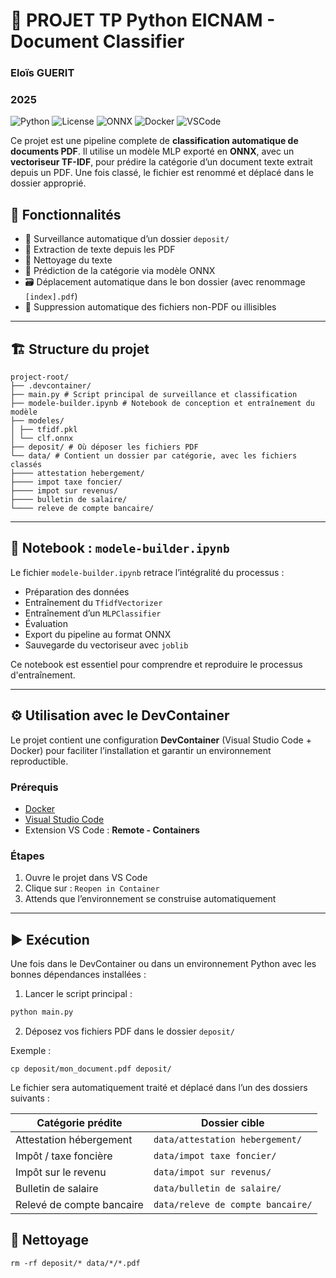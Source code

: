 # 🧠 PROJET TP Python EICNAM - Document Classifier
### Eloïs GUERIT
### 2025
![Python](https://img.shields.io/badge/python-3.13-blue.svg)
![License](https://img.shields.io/badge/license-MIT-green.svg)
![ONNX](https://img.shields.io/badge/ONNX-1.14.0-orange.svg)
![Docker](https://img.shields.io/badge/docker-20.10.7-blue.svg)
![VSCode](https://img.shields.io/badge/VSCode-1.80.0-blue.svg)

Ce projet est une pipeline complete de **classification automatique de documents PDF**. Il utilise un modèle MLP exporté en **ONNX**, avec un **vectoriseur TF-IDF**, pour prédire la catégorie d’un document texte extrait depuis un PDF. Une fois classé, le fichier est renommé et déplacé dans le dossier approprié.

## 🚀 Fonctionnalités

- 📂 Surveillance automatique d’un dossier `deposit/`
- 🧾 Extraction de texte depuis les PDF
- 🧹 Nettoyage du texte
- 🤖 Prédiction de la catégorie via modèle ONNX
- 🗃️ Déplacement automatique dans le bon dossier (avec renommage `[index].pdf`)
- 🧼 Suppression automatique des fichiers non-PDF ou illisibles

---

## 🏗️ Structure du projet
```
project-root/
├── .devcontainer/ 
├── main.py # Script principal de surveillance et classification
├── modele-builder.ipynb # Notebook de conception et entraînement du modèle
├── modeles/
│ ├── tfidf.pkl 
│ └── clf.onnx
├── deposit/ # Où déposer les fichiers PDF
└── data/ # Contient un dossier par catégorie, avec les fichiers classés
├──── attestation hebergement/
├──── impot taxe foncier/
├──── impot sur revenus/
├──── bulletin de salaire/
└──── releve de compte bancaire/
```


---

## 🧪 Notebook : `modele-builder.ipynb`

Le fichier `modele-builder.ipynb` retrace l’intégralité du processus :

- Préparation des données
- Entraînement du `TfidfVectorizer`
- Entraînement d’un `MLPClassifier`
- Évaluation
- Export du pipeline au format ONNX
- Sauvegarde du vectoriseur avec `joblib`

Ce notebook est essentiel pour comprendre et reproduire le processus d'entraînement.

---

## ⚙️ Utilisation avec le DevContainer

Le projet contient une configuration **DevContainer** (Visual Studio Code + Docker) pour faciliter l’installation et garantir un environnement reproductible.

### Prérequis

- [Docker](https://www.docker.com/)
- [Visual Studio Code](https://code.visualstudio.com/)
- Extension VS Code : **Remote - Containers**

### Étapes

1. Ouvre le projet dans VS Code
2. Clique sur : `Reopen in Container`
3. Attends que l’environnement se construise automatiquement

---

## ▶️ Exécution

Une fois dans le DevContainer ou dans un environnement Python avec les bonnes dépendances installées :

1. Lancer le script principal :

```bash
python main.py
```

2. Déposez vos fichiers PDF dans le dossier `deposit/`


Exemple :
```
cp deposit/mon_document.pdf deposit/
```

Le fichier sera automatiquement traité et déplacé dans l’un des dossiers suivants :



| Catégorie prédite         | Dossier cible                     |
| ------------------------- | --------------------------------- |
| Attestation hébergement   | `data/attestation hebergement/`   |
| Impôt / taxe foncière     | `data/impot taxe foncier/`        |
| Impôt sur le revenu       | `data/impot sur revenus/`         |
| Bulletin de salaire       | `data/bulletin de salaire/`       |
| Relevé de compte bancaire | `data/releve de compte bancaire/` |


## 🧼 Nettoyage


```
rm -rf deposit/* data/*/*.pdf
```